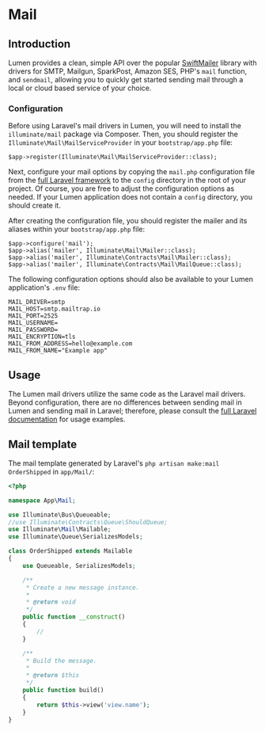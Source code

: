 # Mail

## Introduction

Lumen provides a clean, simple API over the popular [SwiftMailer](https://swiftmailer.symfony.com/) library with drivers for SMTP, Mailgun, SparkPost, Amazon SES, PHP's `mail` function, and `sendmail`, allowing you to quickly get started sending mail through a local or cloud based service of your choice.

### Configuration

Before using Laravel's mail drivers in Lumen, you will need to install the `illuminate/mail` package via Composer. Then, you should register the `Illuminate\Mail\MailServiceProvider` in your `bootstrap/app.php` file:

    $app->register(Illuminate\Mail\MailServiceProvider::class);

Next, configure your mail options by copying the `mail.php` configuration file from the [full Laravel framework](https://github.com/laravel/laravel/blob/master/config/mail.php) to the `config` directory in the root of your project. Of course, you are free to adjust the configuration options as needed. If your Lumen application does not contain a `config` directory, you should create it.

After creating the configuration file, you should register the mailer and its aliases within your `bootstrap/app.php` file:

    $app->configure('mail');
    $app->alias('mailer', Illuminate\Mail\Mailer::class);
    $app->alias('mailer', Illuminate\Contracts\Mail\Mailer::class);
    $app->alias('mailer', Illuminate\Contracts\Mail\MailQueue::class);

The following configuration options should also be available to your Lumen application's `.env` file:

    MAIL_DRIVER=smtp
    MAIL_HOST=smtp.mailtrap.io
    MAIL_PORT=2525
    MAIL_USERNAME=
    MAIL_PASSWORD=
    MAIL_ENCRYPTION=tls
    MAIL_FROM_ADDRESS=hello@example.com
    MAIL_FROM_NAME="Example app"

## Usage

The Lumen mail drivers utilize the same code as the Laravel mail drivers. Beyond configuration, there are no differences between sending mail in Lumen and sending mail in Laravel; therefore, please consult the [full Laravel documentation](https://laravel.com/docs/mail) for usage examples.

## Mail template
The mail template generated by Laravel's `php artisan make:mail OrderShipped` in `app/Mail/`:

```php
<?php

namespace App\Mail;

use Illuminate\Bus\Queueable;
//use Illuminate\Contracts\Queue\ShouldQueue;
use Illuminate\Mail\Mailable;
use Illuminate\Queue\SerializesModels;

class OrderShipped extends Mailable
{
    use Queueable, SerializesModels;

    /**
     * Create a new message instance.
     *
     * @return void
     */
    public function __construct()
    {
        //
    }

    /**
     * Build the message.
     *
     * @return $this
     */
    public function build()
    {
        return $this->view('view.name');
    }
}
```
